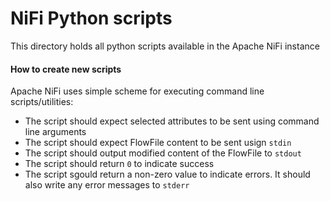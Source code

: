# NiFi Python scripts

This directory holds all python scripts available in the Apache NiFi instance

#### How to create new scripts

Apache NiFi uses simple scheme for executing command line scripts/utilities:
- The script should expect selected attributes to be sent using command line arguments
- The script should expect FlowFile content to be sent usign ```stdin```
- The script should output modified content of the FlowFile to ```stdout```
- The script should return ```0``` to indicate success
- The script sgould return a non-zero value to indicate errors. It should also write any error messages to ```stderr```
